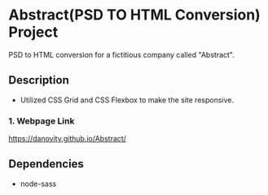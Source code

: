 # Abstract(PSD TO HTML Conversion) Project

PSD to HTML conversion for a fictitious company called "Abstract".

## Description

- Utilized CSS Grid and CSS Flexbox to make the site responsive.

### 1. Webpage Link

https://danovity.github.io/Abstract/

## Dependencies

- node-sass
